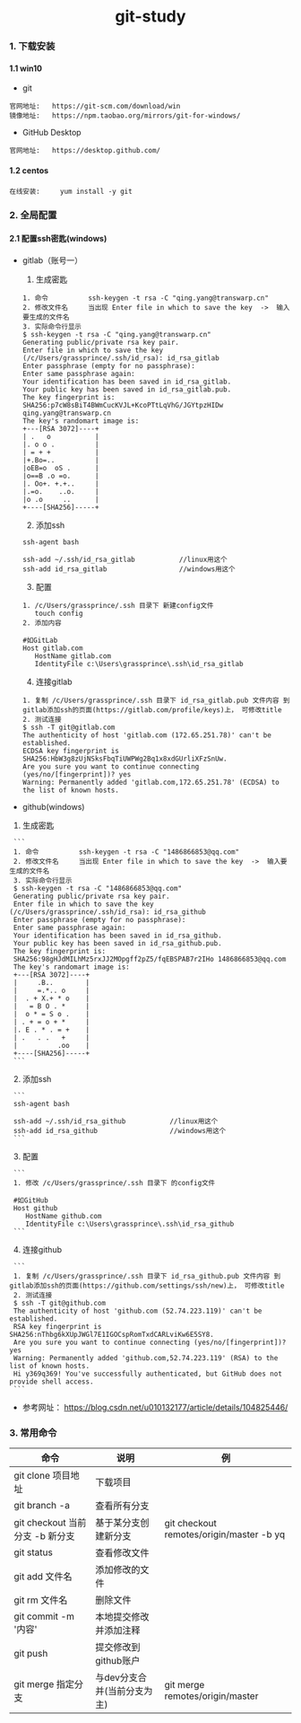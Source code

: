 <h1><center>git-study</center></h1>

### 1. 下载安装

#### 1.1 win10

- git

```
官网地址:   https://git-scm.com/download/win
镜像地址:   https://npm.taobao.org/mirrors/git-for-windows/
```

- GitHub Desktop

```
官网地址:   https://desktop.github.com/
```

#### 1.2 centos

```
在线安装:     yum install -y git
```

### 2. 全局配置

#### 2.1 配置ssh密匙(windows)

- gitlab（账号一）

  1.  生成密匙

     ```
     1. 命令          ssh-keygen -t rsa -C "qing.yang@transwarp.cn"
     2. 修改文件名     当出现 Enter file in which to save the key  ->  输入要生成的文件名
     3. 实际命令行显示   
     $ ssh-keygen -t rsa -C "qing.yang@transwarp.cn"
     Generating public/private rsa key pair.
     Enter file in which to save the key (/c/Users/grassprince/.ssh/id_rsa): id_rsa_gitlab
     Enter passphrase (empty for no passphrase):
     Enter same passphrase again:
     Your identification has been saved in id_rsa_gitlab.
     Your public key has been saved in id_rsa_gitlab.pub.
     The key fingerprint is:
     SHA256:p7cW8sBiT4BWmCucKVJL+KcoPTtLqVhG/JGYtpzHIDw qing.yang@transwarp.cn
     The key's randomart image is:
     +---[RSA 3072]----+
     | .   o           |
     |. o o .          |
     | = + +           |
     |+.Bo=..          |
     |oEB=o  oS .      |
     |o==B .o =o.      |
     |. Oo+. +.+..     |
     |.=o.    ..o.     |
     |o .o     ..      |
     +----[SHA256]-----+
     ```

  2.  添加ssh

     ```
     ssh-agent bash
     
     ssh-add ~/.ssh/id_rsa_gitlab 			//linux用这个
     ssh-add id_rsa_gitlab 					//windows用这个
     ```

  3.  配置

     ```
     1. /c/Users/grassprince/.ssh 目录下 新建config文件
        touch config
     2. 添加内容
     
     #如GitLab
     Host gitlab.com
     	HostName gitlab.com
     	IdentityFile c:\Users\grassprince\.ssh\id_rsa_gitlab
     ```

  4.  连接gitlab

     ```
     1. 复制 /c/Users/grassprince/.ssh 目录下 id_rsa_gitlab.pub 文件内容 到 gitlab添加ssh的页面(https://gitlab.com/profile/keys)上， 可修改title
     2. 测试连接
     $ ssh -T git@gitlab.com
     The authenticity of host 'gitlab.com (172.65.251.78)' can't be established.
     ECDSA key fingerprint is SHA256:HbW3g8zUjNSksFbqTiUWPWg2Bq1x8xdGUrliXFzSnUw.
     Are you sure you want to continue connecting (yes/no/[fingerprint])? yes
     Warning: Permanently added 'gitlab.com,172.65.251.78' (ECDSA) to the list of known hosts.
     ```

-  github(windows)

  1.  生成密匙

     ```
     1. 命令          ssh-keygen -t rsa -C "1486866853@qq.com"
     2. 修改文件名     当出现 Enter file in which to save the key  ->  输入要生成的文件名
     3. 实际命令行显示   
     $ ssh-keygen -t rsa -C "1486866853@qq.com"
     Generating public/private rsa key pair.
     Enter file in which to save the key (/c/Users/grassprince/.ssh/id_rsa): id_rsa_github
     Enter passphrase (empty for no passphrase):
     Enter same passphrase again:
     Your identification has been saved in id_rsa_github.
     Your public key has been saved in id_rsa_github.pub.
     The key fingerprint is:
     SHA256:98gHJdMILhMz5rxJJ2MOpgff2pZ5/fqEBSPAB7r2IHo 1486866853@qq.com
     The key's randomart image is:
     +---[RSA 3072]----+
     |     .B..        |
     |     =.*.. o     |
     |  . + X.+ * o    |
     |   = B O . *     |
     |  o * = S o .    |
     | . + = o + *     |
     |. E . * . = +    |
     | .   . .   +     |
     |          .oo    |
     +----[SHA256]-----+
     ```

  2.  添加ssh

     ```
     ssh-agent bash
     
     ssh-add ~/.ssh/id_rsa_github 			//linux用这个
     ssh-add id_rsa_github 					//windows用这个
     ```

  3.  配置

     ```
     1. 修改 /c/Users/grassprince/.ssh 目录下 的config文件
     
     #如GitHub
     Host github
     	HostName github.com
     	IdentityFile c:\Users\grassprince\.ssh\id_rsa_github
     ```

  4.  连接github

     ```
     1. 复制 /c/Users/grassprince/.ssh 目录下 id_rsa_github.pub 文件内容 到 gitlab添加ssh的页面(https://github.com/settings/ssh/new)上， 可修改title
     2. 测试连接
     $ ssh -T git@github.com
     The authenticity of host 'github.com (52.74.223.119)' can't be established.
     RSA key fingerprint is SHA256:nThbg6kXUpJWGl7E1IGOCspRomTxdCARLviKw6E5SY8.
     Are you sure you want to continue connecting (yes/no/[fingerprint])? yes
     Warning: Permanently added 'github.com,52.74.223.119' (RSA) to the list of known hosts.
     Hi y369q369! You've successfully authenticated, but GitHub does not provide shell access.
     ```

-  参考网址：   https://blog.csdn.net/u010132177/article/details/104825446/ 

### 3. 常用命令

| 命令                             | 说明                        | 例                                       |
| -------------------------------- | --------------------------- | ---------------------------------------- |
| git clone 项目地址               | 下载项目                    |                                          |
| git branch -a                    | 查看所有分支                |                                          |
| git checkout 当前分支  -b 新分支 | 基于某分支创建新分支        | git checkout remotes/origin/master -b yq |
| git status                       | 查看修改文件                |                                          |
| git add 文件名                   | 添加修改的文件              |                                          |
| git rm 文件名                    | 删除文件                    |                                          |
| git commit -m '内容'             | 本地提交修改并添加注释      |                                          |
| git push                         | 提交修改到github账户        |                                          |
| git merge 指定分支               | 与dev分支合并(当前分支为主) | git merge remotes/origin/master          |

